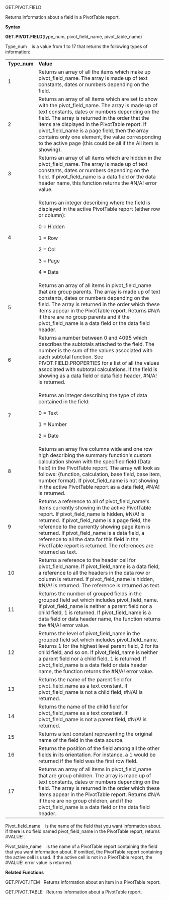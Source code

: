 GET.PIVOT.FIELD

Returns information about a field in a PivotTable report.

**Syntax**

**GET.PIVOT.FIELD**(type\_num, pivot\_field\_name, pivot\_table\_name)

Type\_num    is a value from 1 to 17 that returns the following types of
information:

<table>
<tbody>
<tr class="odd">
<td><strong>Type_num</strong></td>
<td><strong>Value</strong></td>
</tr>
<tr class="even">
<td>1</td>
<td>Returns an array of all the items which make up pivot_field_name. The array is made up of text constants, dates or numbers depending on the field.</td>
</tr>
<tr class="odd">
<td>2</td>
<td>Returns an array of all items which are set to show with the pivot_field_name. The array is made up of text constants, dates or numbers depending on the field. The array is returned in the order that the items are displayed in the PivotTable report. If pivot_field_name is a page field, then the array contains only one element, the value corresponding to the active page (this could be all if the All item is showing).</td>
</tr>
<tr class="even">
<td>3</td>
<td>Returns an array of all items which are hidden in the pivot_field_name. The array is made up of text constants, dates or numbers depending on the field. If pivot_field_name is a data field or the data header name, this function returns the #N/A! error value.</td>
</tr>
<tr class="odd">
<td>4</td>
<td><p>Returns an integer describing where the field is displayed in the active PivotTable report (either row or column):</p>
<p>0 = Hidden</p>
<p>1 = Row</p>
<p>2 = Col</p>
<p>3 = Page</p>
<p>4 = Data</p></td>
</tr>
<tr class="even">
<td>5</td>
<td>Returns an array of all items in pivot_field_name that are group parents. The array is made up of text constants, dates or numbers depending on the field. The array is returned in the order which these items appear in the PivotTable report. Returns #N/A if there are no group parents and if the pivot_field_name is a data field or the data field header.</td>
</tr>
<tr class="odd">
<td>6</td>
<td>Returns a number between 0 and 4095 which describes the subtotals attached to the field. The number is the sum of the values associated with each subtotal function. See PIVOT.FIELD.PROPERTIES for a list of all the values associated with subtotal calculations. If the field is showing as a data field or data field header, #N/A! is returned.</td>
</tr>
<tr class="even">
<td>7</td>
<td><p>Returns an integer describing the type of data contained in the field:</p>
<p>0 = Text</p>
<p>1 = Number</p>
<p>2 = Date</p></td>
</tr>
<tr class="odd">
<td>8</td>
<td>Returns an array five columns wide and one row high describing the summary function's custom calculation shown with the specified field (Data field) in the PivotTable report. The array will look as follows: {function, calculation, base field, base item, number format}. If pivot_field_name is not showing in the active PivotTable report as a data field, #N/A! is returned.</td>
</tr>
<tr class="even">
<td>9</td>
<td>Returns a reference to all of pivot_field_name's items currently showing in the active PivotTable report. If pivot_field_name is hidden, #N/A! is returned. If pivot_field_name is a page field, the reference to the currently showing page item is returned. If pivot_field_name is a data field, a reference to all the data for this field in the PivotTable report is returned. The references are returned as text.</td>
</tr>
<tr class="odd">
<td>10</td>
<td>Returns a reference to the header cell for pivot_field_name. If pivot_field_name is a data field, a reference to all the headers in the data row or column is returned. If pivot_field_name is hidden, #N/A! is returned. The reference is returned as text.</td>
</tr>
<tr class="even">
<td>11</td>
<td>Returns the number of grouped fields in the grouped field set which includes pivot_field_name. If pivot_field_name is neither a parent field nor a child field, 1 is returned. If pivot_field_name is a data field or data header name, the function returns the #N/A! error value.</td>
</tr>
<tr class="odd">
<td>12</td>
<td>Returns the level of pivot_field_name in the grouped field set which includes pivot_field_name. Returns 1 for the highest level parent field, 2 for its child field, and so on. If pivot_field_name is neither a parent field nor a child field, 1 is returned. If pivot_field_name is a data field or data header name, the function returns the #N/A! error value.</td>
</tr>
<tr class="even">
<td>13</td>
<td>Returns the name of the parent field for pivot_field_name as a text constant. If pivot_field_name is not a child field, #N/A! is returned.</td>
</tr>
<tr class="odd">
<td>14</td>
<td>Returns the name of the child field for pivot_field_name as a text constant. If pivot_field_name is not a parent field, #N/A! is returned.</td>
</tr>
<tr class="even">
<td>15</td>
<td>Returns a text constant representing the original name of the field in the data source.</td>
</tr>
<tr class="odd">
<td>16</td>
<td>Returns the position of the field among all the other fields in its orientation. For instance, a 1 would be returned if the field was the first row field.</td>
</tr>
<tr class="even">
<td>17</td>
<td>Returns an array of all items in pivot_field_name that are group children. The array is made up of text constants, dates or numbers depending on the field. The array is returned in the order which these items appear in the PivotTable report. Returns #N/A if there are no group children, and if the pivot_field_name is a data field or the data field header.</td>
</tr>
</tbody>
</table>

Pivot\_field\_name    is the name of the field that you want information
about. If there is no field named pivot\_field\_name in the PivotTable
report, returns \#VALUE\!.

Pivot\_table\_name    is the name of a PivotTable report containing the
field that you want information about. If omitted, the PivotTable report
containing the active cell is used. If the active cell is not in a
PivotTable report, the \#VALUE\! error value is returned.

**Related Functions**

GET.PIVOT.ITEM   Returns information about an item in a PivotTable
report.

GET.PIVOT.TABLE   Returns information about a PivotTable report.


